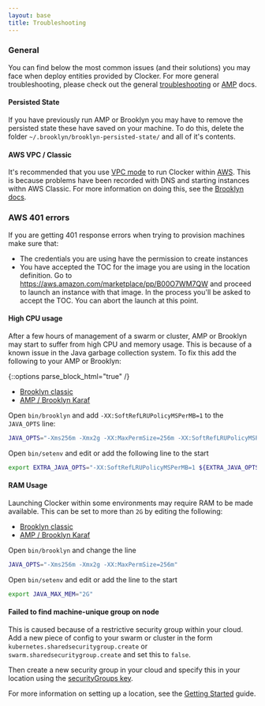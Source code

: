 ```yaml
---
layout: base
title: Troubleshooting
---
```


### General

You can find below the most common issues (and their solutions) you may face when deploy entities provided by Clocker. For more general troubleshooting, please check out the general [troubleshooting](https://brooklyn.apache.org/v/latest/ops/troubleshooting/index.html) or [AMP](http://docs.cloudsoft.io/operations/troubleshooting/) docs.

#### Persisted State

If you have previously run AMP or Brooklyn you may have to remove the persisted state these have saved on your machine.
To do this, delete the folder `~/.brooklyn/brooklyn-persisted-state/` and all of it's contents.

#### AWS VPC / Classic
  
It's recommended that you use [VPC mode](http://docs.aws.amazon.com/AWSEC2/latest/UserGuide/using-vpc.html) to run Clocker within [AWS](http://aws.amazon.com/). This is because problems have been recorded with DNS and starting instances withn AWS Classic. For more information on doing this, see the [Brooklyn docs](http://brooklyn.apache.org/v/latest/ops/locations/index.html#ec2-classic-problems-with-vpc-only-hardware-instance-types).

### AWS 401 errors

If you are getting 401 response errors when trying to provision machines make sure that:
  * The credentials you are using have the permission to create instances
  * You have accepted the TOC for the image you are using in the location definition.
    Go to https://aws.amazon.com/marketplace/pp/B00O7WM7QW and proceed to launch an instance with that image.
    In the process you'll be asked to accept the TOC. You can abort the launch at this point.
  
#### High CPU usage

After a few hours of management of a swarm or cluster, AMP or Brooklyn may start to suffer from high CPU and memory usage. This is because of a known issue in the Java garbage collection system. To fix this add the following to your AMP or Brooklyn: 

{::options parse_block_html="true" /}

<ul class="nav nav-tabs">
    <li class="active classic-tab"><a data-target="#classic, .classic-tab" data-toggle="tab" href="#">Brooklyn classic</a></li>
    <li class="karaf-tab"><a data-target="#karaf, .karaf-tab" data-toggle="tab" href="#">AMP / Brooklyn Karaf</a></li>
</ul>

<div class="tab-content">
<div id="classic" class="tab-pane fade in active">

Open `bin/brooklyn` and add `-XX:SoftRefLRUPolicyMSPerMB=1` to the `JAVA_OPTS` line:

```sh
JAVA_OPTS="-Xms256m -Xmx2g -XX:MaxPermSize=256m -XX:SoftRefLRUPolicyMSPerMB=1"
```

</div>
<div id="karaf" class="tab-pane fade">

Open `bin/setenv` and edit or add the following line to the start

```sh
export EXTRA_JAVA_OPTS="-XX:SoftRefLRUPolicyMSPerMB=1 ${EXTRA_JAVA_OPTS}"
``` 

</div>
</div>
  
#### RAM Usage
  
Launching Clocker within some environments may require RAM to be made available. This can be set to more than `2G` by editing the following:

<ul class="nav nav-tabs">
    <li class="active classic-tab"><a data-target="#classic, .classic-tab" data-toggle="tab" href="#">Brooklyn classic</a></li>
    <li class="karaf-tab"><a data-target="#karaf, .karaf-tab" data-toggle="tab" href="#">AMP / Brooklyn Karaf</a></li>
</ul>

<div class="tab-content">
<div id="classic" class="tab-pane fade in active">

Open `bin/brooklyn` and change the line

```sh
JAVA_OPTS="-Xms256m -Xmx2g -XX:MaxPermSize=256m"
```

</div>
<div id="karaf" class="tab-pane fade">

Open `bin/setenv` and edit or add the line to the start

```sh
export JAVA_MAX_MEM="2G"
``` 

</div>
</div>
  
#### Failed to find machine-unique group on node
  
This is caused because of a restrictive security group within your cloud. Add a new piece of config to your swarm or cluster in the form `kubernetes.sharedsecuritygroup.create` or `swarm.sharedsecuritygroup.create` and set this to `false`.
  
Then create a new security group in your cloud and specify this in your location using the [securityGroups key](http://brooklyn.apache.org/v/latest/ops/locations/index.html#vm-creation).
  
For more information on setting up a location, see the [Getting Started](../index.html#getting-started) guide.
